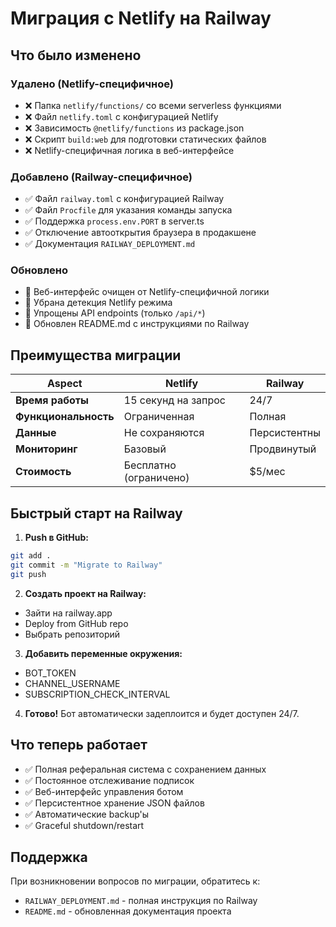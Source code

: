 # Миграция с Netlify на Railway

## Что было изменено

### Удалено (Netlify-специфичное)
- ❌ Папка `netlify/functions/` со всеми serverless функциями
- ❌ Файл `netlify.toml` с конфигурацией Netlify
- ❌ Зависимость `@netlify/functions` из package.json
- ❌ Скрипт `build:web` для подготовки статических файлов
- ❌ Netlify-специфичная логика в веб-интерфейсе

### Добавлено (Railway-специфичное)
- ✅ Файл `railway.toml` с конфигурацией Railway
- ✅ Файл `Procfile` для указания команды запуска
- ✅ Поддержка `process.env.PORT` в server.ts
- ✅ Отключение автооткрытия браузера в продакшене
- ✅ Документация `RAILWAY_DEPLOYMENT.md`

### Обновлено
- 🔄 Веб-интерфейс очищен от Netlify-специфичной логики
- 🔄 Убрана детекция Netlify режима
- 🔄 Упрощены API endpoints (только `/api/*`)
- 🔄 Обновлен README.md с инструкциями по Railway

## Преимущества миграции

| Aspect | Netlify | Railway |
|--------|---------|---------|
| **Время работы** | 15 секунд на запрос | 24/7 |
| **Функциональность** | Ограниченная | Полная |
| **Данные** | Не сохраняются | Персистентны |
| **Мониторинг** | Базовый | Продвинутый |
| **Стоимость** | Бесплатно (ограничено) | $5/мес |

## Быстрый старт на Railway

1. **Push в GitHub:**
```bash
git add .
git commit -m "Migrate to Railway"
git push
```

2. **Создать проект на Railway:**
- Зайти на railway.app
- Deploy from GitHub repo
- Выбрать репозиторий

3. **Добавить переменные окружения:**
- BOT_TOKEN
- CHANNEL_USERNAME  
- SUBSCRIPTION_CHECK_INTERVAL

4. **Готово!** Бот автоматически задеплоится и будет доступен 24/7.

## Что теперь работает

- ✅ Полная реферальная система с сохранением данных
- ✅ Постоянное отслеживание подписок
- ✅ Веб-интерфейс управления ботом
- ✅ Персистентное хранение JSON файлов
- ✅ Автоматические backup'ы
- ✅ Graceful shutdown/restart

## Поддержка

При возникновении вопросов по миграции, обратитесь к:
- `RAILWAY_DEPLOYMENT.md` - полная инструкция по Railway
- `README.md` - обновленная документация проекта
